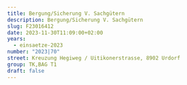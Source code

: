 ```yaml
---
title: Bergung/Sicherung V. Sachgütern
description: Bergung/Sicherung V. Sachgütern
slug: F23016412
date: 2023-11-30T11:09:00+02:00
years:
  - einsaetze-2023
number: "2023|70"
street: Kreuzung Hegiweg / Uitikonerstrasse, 8902 Urdorf
group: TK,BAG T1
draft: false
---
```

